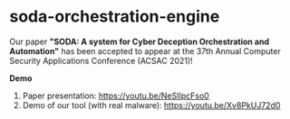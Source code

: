 # soda-orchestration-engine

Our paper **"SODA: A system for Cyber Deception Orchestration and Automation"** has been accepted to appear at the 37th Annual Computer Security Applications Conference (ACSAC 2021)!

**Demo**
1. Paper presentation: https://youtu.be/NeSIIpcFso0
2. Demo of our tool (with real malware): https://youtu.be/Xv8PkUJ72d0
